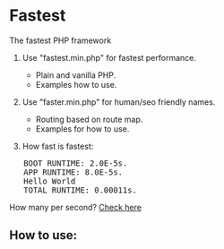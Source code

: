 # Fastest
The fastest PHP framework

1. Use "fastest.min.php" for fastest performance. 
   - Plain and vanilla PHP.
   - Examples how to use.

2. Use "faster.min.php" for human/seo friendly names.
   - Routing based on route map.
   - Examples for how to use.

3. How fast is fastest:
<pre>
   BOOT RUNTIME: 2.0E-5s.
   APP RUNTIME: 8.0E-5s.
   Hello World
   TOTAL RUNTIME: 0.00011s.
</pre>

How many per second?
<a href="https://www.google.co.uk/search?q=60/0.00012&ie=utf-8&oe=utf-8&gws_rd=cr&ei=VI3KVJVoxK1Tq4eEgA4#q=60%2F0.00011" target="_blank">Check here</a>

How to use:
-------------------------
<pre>
<?php
include 'fastest.min.php';
/**
 * Route / or /?a=home
 */
function home_action(){
    return 'Hello world';
}
/**
 * Route /?a=about
 */
function about_action(){
    return 'Fastest PHP Framework';
}
?>
</pre>
